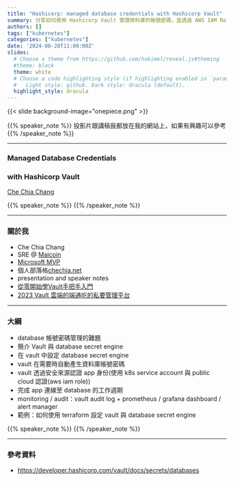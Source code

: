 ```yaml
---
title: "Hashicorp: managed database credentials with Hashicorp Vault"
summary: 分享如何使用 Hashicorp Vault 管理資料庫的帳號密碼，並透過 AWS IAM Role 與 Kubernetes Service Account 進行驗證，以及如何連線到資料庫，監控與審查。
authors: []
tags: ["kubernetes"]
categories: ["kubernetes"]
date: '2024-08-20T11:00:00Z'
slides:
  # Choose a theme from https://github.com/hakimel/reveal.js#theming
  #theme: black
  theme: white
  # Choose a code highlighting style (if highlighting enabled in `params.toml`)
  #   Light style: github. Dark style: dracula (default).
  highlight_style: dracula
---
```


{{< slide background-image="onepiece.png" >}}

{{% speaker_note %}}
投影片跟講稿我都放在我的網站上，如果有興趣可以參考
{{% /speaker_note %}}

---

### Managed Database Credentials
### with Hashicorp Vault

[Che Chia Chang](https://chechia.net/)

{{% speaker_note %}}
{{% /speaker_note %}}

---

### 關於我

- Che Chia Chang
- SRE @ [Maicoin](https://www.linkedin.com/company/maicoin/jobs/)
- [Microsoft MVP](https://mvp.microsoft.com/zh-TW/MVP/profile/e407d0b9-5c01-eb11-a815-000d3a8ccaf5)
- 個人部落格[chechia.net](https://chechia.net/)
- presentation and speaker notes
- [從零開始學Vault手把手入門](https://ithelp.ithome.com.tw/users/20120327/ironman/6764)
- [2023 Vault 雲端的端通吃的私要管理平台](https://chechia.net/zh-hant/talk/hashicorp-vault-on-aws-k8s-%E9%9B%B2%E7%AB%AF%E5%9C%B0%E7%AB%AF%E9%80%9A%E5%90%83%E7%9A%84%E7%A7%81%E9%91%B0%E7%AE%A1%E7%90%86%E5%B9%B3%E5%8F%B0/)

---

### 大綱

- database 帳號密碼管理的難題
- 簡介 Vault 與 database secret engine
- 在 vault 中設定 database secret engine
- vault 在需要時自動產生資料庫帳號密碼
- vault 透過安全來源認證 app 身份(使用 k8s service account 與 public cloud 認證(aws iam role))
- 完成 app 連線至 database 的工作週期
- monitoring / audit：vault audit log + prometheus / grafana dashboard / alert manager
- 範例：如何使用 terraform 設定 vault 與 database secret engine

{{% speaker_note %}}
{{% /speaker_note %}}

---

### 參考資料

- https://developer.hashicorp.com/vault/docs/secrets/databases

